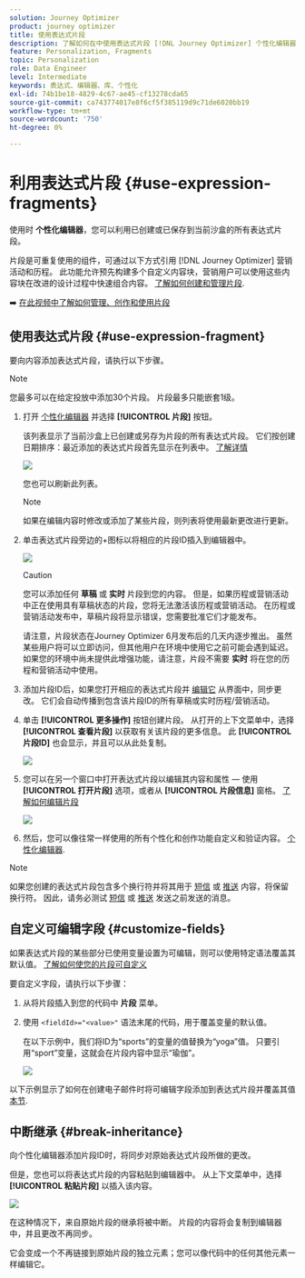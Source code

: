 ```yaml
---
solution: Journey Optimizer
product: journey optimizer
title: 使用表达式片段
description: 了解如何在中使用表达式片段 [!DNL Journey Optimizer] 个性化编辑器。
feature: Personalization, Fragments
topic: Personalization
role: Data Engineer
level: Intermediate
keywords: 表达式、编辑器、库、个性化
exl-id: 74b1be18-4829-4c67-ae45-cf13278cda65
source-git-commit: ca743774017e8f6cf5f385119d9c71de6020bb19
workflow-type: tm+mt
source-wordcount: '750'
ht-degree: 0%

---
```


# 利用表达式片段 {#use-expression-fragments}

使用时 **个性化编辑器**，您可以利用已创建或已保存到当前沙盒的所有表达式片段。

片段是可重复使用的组件，可通过以下方式引用 [!DNL Journey Optimizer] 营销活动和历程。 此功能允许预先构建多个自定义内容块，营销用户可以使用这些内容块在改进的设计过程中快速组合内容。 [了解如何创建和管理片段](../content-management/fragments.md).

➡️ [在此视频中了解如何管理、创作和使用片段](../content-management/fragments.md#video-fragments)

## 使用表达式片段 {#use-expression-fragment}

要向内容添加表达式片段，请执行以下步骤。

>[!NOTE]
>
>您最多可以在给定投放中添加30个片段。 片段最多只能嵌套1级。

1. 打开 [个性化编辑器](personalization-build-expressions.md) 并选择 **[!UICONTROL 片段]** 按钮。

   该列表显示了当前沙盒上已创建或另存为片段的所有表达式片段。 它们按创建日期排序：最近添加的表达式片段首先显示在列表中。 [了解详情](../content-management/fragments.md#create-expression-fragment)

   ![](assets/expression-fragments-pane.png)

   您也可以刷新此列表。

   >[!NOTE]
   >
   >如果在编辑内容时修改或添加了某些片段，则列表将使用最新更改进行更新。

1. 单击表达式片段旁边的+图标以将相应的片段ID插入到编辑器中。

   ![](assets/expression-fragment-add.png)

   >[!CAUTION]
   >
   >您可以添加任何 **草稿** 或 **实时** 片段到您的内容。 但是，如果历程或营销活动中正在使用具有草稿状态的片段，您将无法激活该历程或营销活动。 在历程或营销活动发布中，草稿片段将显示错误，您需要批准它们才能发布。
   >
   > 请注意，片段状态在Journey Optimizer 6月发布后的几天内逐步推出。 虽然某些用户将可以立即访问，但其他用户在环境中使用它之前可能会遇到延迟。 如果您的环境中尚未提供此增强功能，请注意，片段不需要 **实时** 将在您的历程和营销活动中使用。

1. 添加片段ID后，如果您打开相应的表达式片段并 [编辑它](../content-management/fragments.md#edit-fragments) 从界面中，同步更改。 它们会自动传播到包含该片段ID的所有草稿或实时历程/营销活动。

1. 单击 **[!UICONTROL 更多操作]** 按钮创建片段。 从打开的上下文菜单中，选择 **[!UICONTROL 查看片段]** 以获取有关该片段的更多信息。 此 **[!UICONTROL 片段ID]** 也会显示，并且可以从此处复制。

   ![](assets/expression-fragment-view.png)

1. 您可以在另一个窗口中打开表达式片段以编辑其内容和属性 — 使用 **[!UICONTROL 打开片段]** 选项，或者从 **[!UICONTROL 片段信息]** 窗格。 [了解如何编辑片段](../content-management/fragments.md#edit-fragments)

   ![](assets/expression-fragment-open.png)

1. 然后，您可以像往常一样使用的所有个性化和创作功能自定义和验证内容。 [个性化编辑器](personalization-build-expressions.md).

>[!NOTE]
>
>如果您创建的表达式片段包含多个换行符并将其用于 [短信](../sms/create-sms.md#sms-content) 或 [推送](../push/design-push.md) 内容，将保留换行符。 因此，请务必测试 [短信](../sms/send-sms.md) 或 [推送](../push/send-push.md) 发送之前发送的消息。

## 自定义可编辑字段 {#customize-fields}

如果表达式片段的某些部分已使用变量设置为可编辑，则可以使用特定语法覆盖其默认值。 [了解如何使您的片段可自定义](../content-management/customizable-fragments.md)

要自定义字段，请执行以下步骤：

1. 从将片段插入到您的代码中 **片段** 菜单。

1. 使用 `<fieldId>="<value>"` 语法末尾的代码，用于覆盖变量的默认值。

   在以下示例中，我们将ID为“sports”的变量的值替换为“yoga”值。 只要引用“sport”变量，这就会在片段内容中显示“瑜伽”。

   ![](../content-management/assets/fragment-expression-use.png)

以下示例显示了如何在创建电子邮件时将可编辑字段添加到表达式片段并覆盖其值 [本节](../content-management/customizable-fragments.md#example).

## 中断继承 {#break-inheritance}

向个性化编辑器添加片段ID时，将同步对原始表达式片段所做的更改。

但是，您也可以将表达式片段的内容粘贴到编辑器中。 从上下文菜单中，选择 **[!UICONTROL 粘贴片段]** 以插入该内容。

![](assets/expression-fragment-paste.png)

在这种情况下，来自原始片段的继承将被中断。 片段的内容将会复制到编辑器中，并且更改不再同步。

它会变成一个不再链接到原始片段的独立元素；您可以像代码中的任何其他元素一样编辑它。

